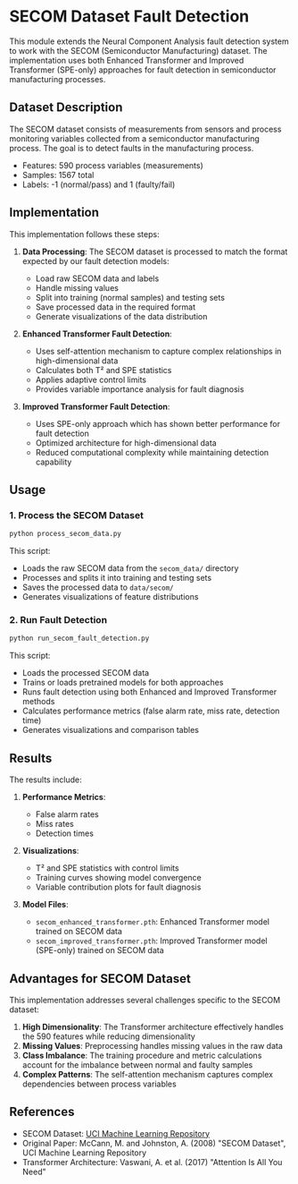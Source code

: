 # SECOM Dataset Fault Detection

This module extends the Neural Component Analysis fault detection system to work with the SECOM (Semiconductor Manufacturing) dataset. The implementation uses both Enhanced Transformer and Improved Transformer (SPE-only) approaches for fault detection in semiconductor manufacturing processes.

## Dataset Description

The SECOM dataset consists of measurements from sensors and process monitoring variables collected from a semiconductor manufacturing process. The goal is to detect faults in the manufacturing process.

- Features: 590 process variables (measurements)
- Samples: 1567 total
- Labels: -1 (normal/pass) and 1 (faulty/fail)

## Implementation

This implementation follows these steps:

1. **Data Processing**: The SECOM dataset is processed to match the format expected by our fault detection models:
   - Load raw SECOM data and labels
   - Handle missing values
   - Split into training (normal samples) and testing sets
   - Save processed data in the required format
   - Generate visualizations of the data distribution

2. **Enhanced Transformer Fault Detection**: 
   - Uses self-attention mechanism to capture complex relationships in high-dimensional data
   - Calculates both T² and SPE statistics
   - Applies adaptive control limits
   - Provides variable importance analysis for fault diagnosis

3. **Improved Transformer Fault Detection**: 
   - Uses SPE-only approach which has shown better performance for fault detection
   - Optimized architecture for high-dimensional data
   - Reduced computational complexity while maintaining detection capability

## Usage

### 1. Process the SECOM Dataset

```bash
python process_secom_data.py
```

This script:
- Loads the raw SECOM data from the `secom_data/` directory
- Processes and splits it into training and testing sets
- Saves the processed data to `data/secom/`
- Generates visualizations of feature distributions

### 2. Run Fault Detection

```bash
python run_secom_fault_detection.py
```

This script:
- Loads the processed SECOM data
- Trains or loads pretrained models for both approaches
- Runs fault detection using both Enhanced and Improved Transformer methods
- Calculates performance metrics (false alarm rate, miss rate, detection time)
- Generates visualizations and comparison tables

## Results

The results include:

1. **Performance Metrics**:
   - False alarm rates
   - Miss rates
   - Detection times

2. **Visualizations**:
   - T² and SPE statistics with control limits
   - Training curves showing model convergence
   - Variable contribution plots for fault diagnosis

3. **Model Files**:
   - `secom_enhanced_transformer.pth`: Enhanced Transformer model trained on SECOM data
   - `secom_improved_transformer.pth`: Improved Transformer model (SPE-only) trained on SECOM data

## Advantages for SECOM Dataset

This implementation addresses several challenges specific to the SECOM dataset:

1. **High Dimensionality**: The Transformer architecture effectively handles the 590 features while reducing dimensionality
2. **Missing Values**: Preprocessing handles missing values in the raw data
3. **Class Imbalance**: The training procedure and metric calculations account for the imbalance between normal and faulty samples
4. **Complex Patterns**: The self-attention mechanism captures complex dependencies between process variables

## References

- SECOM Dataset: [UCI Machine Learning Repository](https://archive.ics.uci.edu/ml/datasets/SECOM)
- Original Paper: McCann, M. and Johnston, A. (2008) "SECOM Dataset", UCI Machine Learning Repository
- Transformer Architecture: Vaswani, A. et al. (2017) "Attention Is All You Need" 